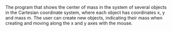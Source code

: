 The program that shows the center of mass in the system of several objects in the Cartesian coordinate system, 
where each object has coordinates x, y and mass m. The user can create new objects, indicating their mass when 
creating and moving along the x and y axes with the mouse.
